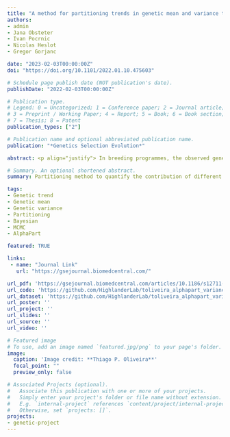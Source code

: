 ```yaml
---
title: "A method for partitioning trends in genetic mean and variance to understand breeding practices"
authors:
- admin
- Jana Obsteter
- Ivan Pocrnic
- Nicolas Heslot
- Gregor Gorjanc

date: "2023-02-03T00:00:00Z"
doi: "https://doi.org/10.1101/2022.01.10.475603"

# Schedule page publish date (NOT publication's date).
publishDate: "2022-02-03T00:00:00Z"

# Publication type.
# Legend: 0 = Uncategorized; 1 = Conference paper; 2 = Journal article;
# 3 = Preprint / Working Paper; 4 = Report; 5 = Book; 6 = Book section;
# 7 = Thesis; 8 = Patent
publication_types: ["2"]

# Publication name and optional abbreviated publication name.
publication: "*Genetics Selection Evolution*"

abstract: <p align="justify"> In breeding programmes, the observed genetic change is a sum of the contributions of different groups of individuals. Quantifying these sources of genetic change is essential for identifying the key breeding actions and optimizing breeding programmes. However, it is difficult to disentangle the contribution of individual groups due to the inherent complexity of breeding programmes. Here we extend the previously developed method for partitioning genetic mean by paths of selection to work both with the mean and variance of breeding values. We first extended the partitioning method to quantify the contribution of different groups to genetic variance assuming breeding values are known. Second, we combined the partitioning method with the Markov Chain Monte Carlo approach to draw samples from the posterior distribution of breeding values and use these samples for computing the point and interval estimates of partitions for the genetic mean and variance. We implemented the method in the R package AlphaPart. We demonstrated the method with a simulated cattle breeding programme. We showed how to quantify the contribution of different groups of individuals to genetic mean and variance. We showed that the contributions of different selection paths to genetic variance are not necessarily independent. Finally, we observed some limitations of the partitioning method under a misspecified model, suggesting the need for a genomic partitioning method. We presented a partitioning method to quantify sources of change in genetic mean and variance in breeding programmes. The method can help breeders and researchers understand the dynamics in genetic mean and variance in a breeding programme. The developed method for partitioning genetic mean and variance is a powerful method for understanding how different paths of selection interact within a breeding programme and how they can be optimised.</p>

# Summary. An optional shortened abstract.
summary: Partitioning method to quantify the contribution of different groups to genetic variance

tags:
- Genetic trend
- Genetic mean
- Genetic variance
- Partitioning
- Bayesian
- MCMC
- AlphaPart

featured: TRUE

links:
 - name: "Journal Link"
   url: "https://gsejournal.biomedcentral.com/"

url_pdf: 'https://gsejournal.biomedcentral.com/articles/10.1186/s12711-023-00804-3'
url_code: 'https://github.com/HighlanderLab/toliveira_alphapart_variance'
url_dataset: 'https://github.com/HighlanderLab/toliveira_alphapart_variance'
url_poster: ''
url_project: ''
url_slides: ''
url_source: ''
url_video: ''

# Featured image
# To use, add an image named `featured.jpg/png` to your page's folder. 
image:
  caption: 'Image credit: **Thiago P. Oliveira**'
  focal_point: ""
  preview_only: false

# Associated Projects (optional).
#   Associate this publication with one or more of your projects.
#   Simply enter your project's folder or file name without extension.
#   E.g. `internal-project` references `content/project/internal-project/index.md`.
#   Otherwise, set `projects: []`.
projects:
- genetic-project
---
```


